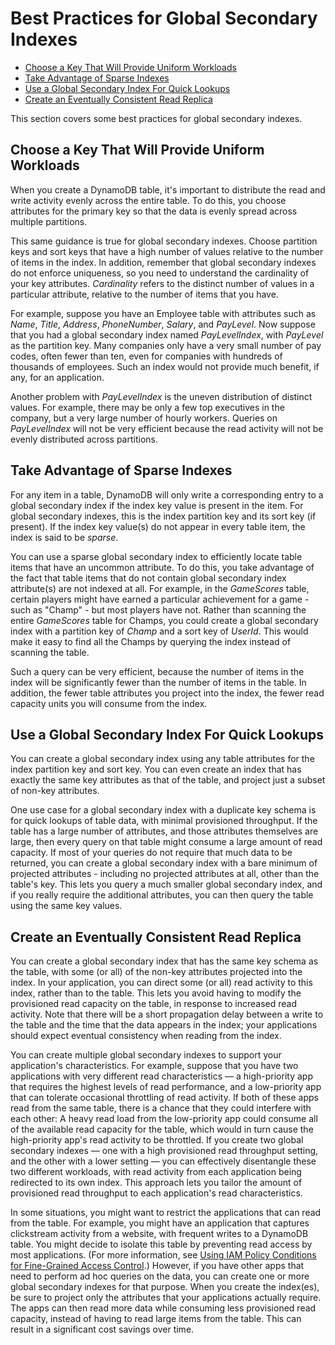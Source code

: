 # Best Practices for Global Secondary Indexes<a name="GuidelinesForGSI"></a>


+ [Choose a Key That Will Provide Uniform Workloads](#GuidelinesForGSI.UniformWorkloads)
+ [Take Advantage of Sparse Indexes](#GuidelinesForGSI.SparseIndexes)
+ [Use a Global Secondary Index For Quick Lookups](#GuidelinesForGSI.QuickLookups)
+ [Create an Eventually Consistent Read Replica](#GuidelinesForGSI.DataMirror)

This section covers some best practices for global secondary indexes\.

## Choose a Key That Will Provide Uniform Workloads<a name="GuidelinesForGSI.UniformWorkloads"></a>

When you create a DynamoDB table, it's important to distribute the read and write activity evenly across the entire table\. To do this, you choose attributes for the primary key so that the data is evenly spread across multiple partitions\.

This same guidance is true for global secondary indexes\. Choose partition keys and sort keys that have a high number of values relative to the number of items in the index\. In addition, remember that global secondary indexes do not enforce uniqueness, so you need to understand the cardinality of your key attributes\. *Cardinality* refers to the distinct number of values in a particular attribute, relative to the number of items that you have\. 

For example, suppose you have an Employee table with attributes such as *Name*, *Title*, *Address*, *PhoneNumber*, *Salary*, and *PayLevel*\. Now suppose that you had a global secondary index named *PayLevelIndex*, with *PayLevel* as the partition key\. Many companies only have a very small number of pay codes, often fewer than ten, even for companies with hundreds of thousands of employees\. Such an index would not provide much benefit, if any, for an application\.

Another problem with *PayLevelIndex* is the uneven distribution of distinct values\. For example, there may be only a few top executives in the company, but a very large number of hourly workers\. Queries on *PayLevelIndex* will not be very efficient because the read activity will not be evenly distributed across partitions\.

## Take Advantage of Sparse Indexes<a name="GuidelinesForGSI.SparseIndexes"></a>

For any item in a table, DynamoDB will only write a corresponding entry to a global secondary index if the index key value is present in the item\. For global secondary indexes, this is the index partition key and its sort key \(if present\)\. If the index key value\(s\) do not appear in every table item, the index is said to be *sparse*\.

You can use a sparse global secondary index to efficiently locate table items that have an uncommon attribute\. To do this, you take advantage of the fact that table items that do not contain global secondary index attribute\(s\) are not indexed at all\. For example, in the *GameScores* table, certain players might have earned a particular achievement for a game \- such as "Champ" \- but most players have not\. Rather than scanning the entire *GameScores* table for Champs, you could create a global secondary index with a partition key of *Champ* and a sort key of *UserId*\. This would make it easy to find all the Champs by querying the index instead of scanning the table\.

Such a query can be very efficient, because the number of items in the index will be significantly fewer than the number of items in the table\. In addition, the fewer table attributes you project into the index, the fewer read capacity units you will consume from the index\.

## Use a Global Secondary Index For Quick Lookups<a name="GuidelinesForGSI.QuickLookups"></a>

You can create a global secondary index using any table attributes for the index partition key and sort key\. You can even create an index that has exactly the same key attributes as that of the table, and project just a subset of non\-key attributes\.

One use case for a global secondary index with a duplicate key schema is for quick lookups of table data, with minimal provisioned throughput\. If the table has a large number of attributes, and those attributes themselves are large, then every query on that table might consume a large amount of read capacity\. If most of your queries do not require that much data to be returned, you can create a global secondary index with a bare minimum of projected attributes \- including no projected attributes at all, other than the table's key\. This lets you query a much smaller global secondary index, and if you really require the additional attributes, you can then query the table using the same key values\.

## Create an Eventually Consistent Read Replica<a name="GuidelinesForGSI.DataMirror"></a>

You can create a global secondary index that has the same key schema as the table, with some \(or all\) of the non\-key attributes projected into the index\. In your application, you can direct some \(or all\) read activity to this index, rather than to the table\. This lets you avoid having to modify the provisioned read capacity on the table, in response to increased read activity\. Note that there will be a short propagation delay between a write to the table and the time that the data appears in the index; your applications should expect eventual consistency when reading from the index\.

You can create multiple global secondary indexes to support your application's characteristics\. For example, suppose that you have two applications with very different read characteristics — a high\-priority app that requires the highest levels of read performance, and a low\-priority app that can tolerate occasional throttling of read activity\. If both of these apps read from the same table, there is a chance that they could interfere with each other: A heavy read load from the low\-priority app could consume all of the available read capacity for the table, which would in turn cause the high\-priority app's read activity to be throttled\. If you create two global secondary indexes — one with a high provisioned read throughput setting, and the other with a lower setting — you can effectively disentangle these two different workloads, with read activity from each application being redirected to its own index\. This approach lets you tailor the amount of provisioned read throughput to each application's read characteristics\.

In some situations, you might want to restrict the applications that can read from the table\. For example, you might have an application that captures clickstream activity from a website, with frequent writes to a DynamoDB table\. You might decide to isolate this table by preventing read access by most applications\. \(For more information, see [Using IAM Policy Conditions for Fine\-Grained Access Control](specifying-conditions.md)\.\) However, if you have other apps that need to perform ad hoc queries on the data, you can create one or more global secondary indexes for that purpose\. When you create the index\(es\), be sure to project only the attributes that your applications actually require\. The apps can then read more data while consuming less provisioned read capacity, instead of having to read large items from the table\. This can result in a significant cost savings over time\.